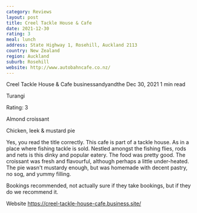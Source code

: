 ```yaml
---
category: Reviews
layout: post
title: Creel Tackle House & Cafe
date: 2021-12-30
rating: 3
meal: lunch
address: State Highway 1, Rosehill, Auckland 2113
country: New Zealand
region: Auckland
suburb: Rosehill
website: http://www.autobahncafe.co.nz/
---
```


Creel Tackle House & Cafe
businessandyandthe
Dec 30, 2021
1 min read

Turangi

Rating: 3 

Almond croissant

Chicken, leek & mustard pie 

Yes, you read the title correctly. This cafe is part of a tackle house. As in a place where fishing tackle is sold. Nestled amongst the fishing flies, rods and nets is this dinky and popular eatery. The food was pretty good. The croissant was fresh and flavourful, although perhaps a little under-heated. The pie wasn't mustardy enough, but was homemade with decent pastry, no sog, and yummy filling. 

Bookings recommended, not actually sure if they take bookings, but if they do we recommend it. 

Website https://creel-tackle-house-cafe.business.site/